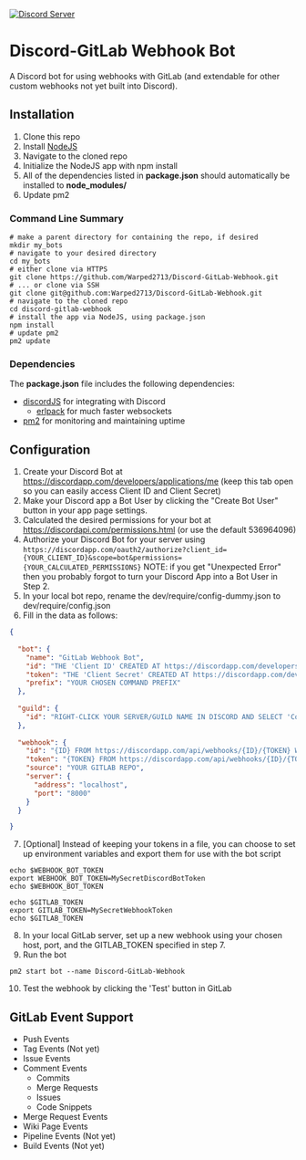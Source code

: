 [![Discord Server](https://discordapp.com/api/guilds/310097366759768065/embed.png)](https://discord.gg/tZWqhWd)

# Discord-GitLab Webhook Bot
A Discord bot for using webhooks with GitLab (and extendable for other custom webhooks not yet built into Discord).

## Installation
1. Clone this repo
2. Install [NodeJS](https://nodejs.org/en/download/)
3. Navigate to the cloned repo
4. Initialize the NodeJS app with npm install
5. All of the dependencies listed in **package.json** should automatically be installed to **node_modules/**
6. Update pm2

### Command Line Summary
```
# make a parent directory for containing the repo, if desired
mkdir my_bots
# navigate to your desired directory
cd my_bots
# either clone via HTTPS
git clone https://github.com/Warped2713/Discord-GitLab-Webhook.git
# ... or clone via SSH
git clone git@github.com:Warped2713/Discord-GitLab-Webhook.git
# navigate to the cloned repo
cd discord-gitlab-webhook
# install the app via NodeJS, using package.json
npm install
# update pm2
pm2 update
```

### Dependencies
The **package.json** file includes the following dependencies:
* [discordJS](https://github.com/hydrabolt/discord.js/) for integrating with Discord
    * [erlpack](https://github.com/hammerandchisel/erlpack) for much faster websockets
* [pm2](http://pm2.keymetrics.io/docs/usage/quick-start/#cheat-sheet) for monitoring and maintaining uptime


## Configuration
1. Create your Discord Bot at https://discordapp.com/developers/applications/me (keep this tab open so you can easily access Client ID and Client Secret)
2. Make your Discord app a Bot User by clicking the "Create Bot User" button in your app page settings.
3. Calculated the desired permissions for your bot at https://discordapi.com/permissions.html (or use the default 536964096)
4. Authorize your Discord Bot for your server using `https://discordapp.com/oauth2/authorize?client_id={YOUR_CLIENT_ID}&scope=bot&permissions={YOUR_CALCULATED_PERMISSIONS}` NOTE: if you get "Unexpected Error" then you probably forgot to turn your Discord App into a Bot User in Step 2.
5. In your local bot repo, rename the dev/require/config-dummy.json to dev/require/config.json
6. Fill in the data as follows:
```json
{
  
  "bot": {
    "name": "GitLab Webhook Bot",
    "id": "THE 'Client ID' CREATED AT https://discordapp.com/developers/applications/me",
    "token": "THE 'Client Secret' CREATED AT https://discordapp.com/developers/applications/me",
    "prefix": "YOUR CHOSEN COMMAND PREFIX"
  },
  
  "guild": {
    "id": "RIGHT-CLICK YOUR SERVER/GUILD NAME IN DISCORD AND SELECT 'Copy ID' THEN PASTE HERE"
  },
  
  "webhook": {
    "id": "{ID} FROM https://discordapp.com/api/webhooks/{ID}/{TOKEN} WHICH IS GENEREATED WHEN YOU CREATE A WEBHOOK IN DISCORD",
    "token": "{TOKEN} FROM https://discordapp.com/api/webhooks/{ID}/{TOKEN} (USE THIS FOR GITLAB'S SECRET TOKEN BOX)",
    "source": "YOUR GITLAB REPO",
    "server": {
      "address": "localhost",
      "port": "8000"
    }
  }

}

```
7. [Optional] Instead of keeping your tokens in a file, you can choose to set up environment variables and export them for use with the bot script
```
echo $WEBHOOK_BOT_TOKEN
export WEBHOOK_BOT_TOKEN=MySecretDiscordBotToken
echo $WEBHOOK_BOT_TOKEN

echo $GITLAB_TOKEN
export GITLAB_TOKEN=MySecretWebhookToken
echo $GITLAB_TOKEN
```
8. In your local GitLab server, set up a new webhook using your chosen host, port, and the GITLAB_TOKEN specified in step 7.
9. Run the bot
```
pm2 start bot --name Discord-GitLab-Webhook
```
10. Test the webhook by clicking the 'Test' button in GitLab


## GitLab Event Support
* Push Events
* Tag Events (Not yet)
* Issue Events
* Comment Events
    * Commits
    * Merge Requests
    * Issues
    * Code Snippets
* Merge Request Events
* Wiki Page Events
* Pipeline Events (Not yet)
* Build Events (Not yet)
